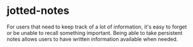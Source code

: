 # jotted-notes
For users that need to keep track of a lot of information, it's easy to forget or be unable to recall something important. Being able to take persistent notes allows users to have written information available when needed.
